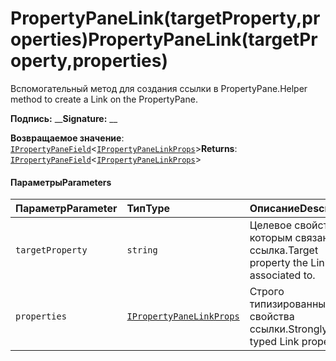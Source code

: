 # <a name="propertypanelinktargetpropertyproperties"></a><span data-ttu-id="4ba0e-101">PropertyPaneLink(targetProperty,properties)</span><span class="sxs-lookup"><span data-stu-id="4ba0e-101">PropertyPaneLink(targetProperty,properties)</span></span>




<span data-ttu-id="4ba0e-102">Вспомогательный метод для создания ссылки в PropertyPane.</span><span class="sxs-lookup"><span data-stu-id="4ba0e-102">Helper method to create a Link on the PropertyPane.</span></span>

<span data-ttu-id="4ba0e-103">**Подпись:** __</span><span class="sxs-lookup"><span data-stu-id="4ba0e-103">**Signature:** __</span></span>

<span data-ttu-id="4ba0e-104">**Возвращаемое значение**: [`IPropertyPaneField`](../sp-webpart-base/ipropertypanefield.md)<[`IPropertyPaneLinkProps`](../sp-webpart-base/ipropertypanelinkprops.md)></span><span class="sxs-lookup"><span data-stu-id="4ba0e-104">**Returns**: [`IPropertyPaneField`](../sp-webpart-base/ipropertypanefield.md)<[`IPropertyPaneLinkProps`](../sp-webpart-base/ipropertypanelinkprops.md)></span></span>





#### <a name="parameters"></a><span data-ttu-id="4ba0e-105">Параметры</span><span class="sxs-lookup"><span data-stu-id="4ba0e-105">Parameters</span></span>


| <span data-ttu-id="4ba0e-106">Параметр</span><span class="sxs-lookup"><span data-stu-id="4ba0e-106">Parameter</span></span>    | <span data-ttu-id="4ba0e-107">Тип</span><span class="sxs-lookup"><span data-stu-id="4ba0e-107">Type</span></span>    | <span data-ttu-id="4ba0e-108">Описание</span><span class="sxs-lookup"><span data-stu-id="4ba0e-108">Description</span></span> |
|:-------------|:---------------|:------------|
| `targetProperty`    | `string` | <span data-ttu-id="4ba0e-109">Целевое свойство, с которым связана ссылка.</span><span class="sxs-lookup"><span data-stu-id="4ba0e-109">Target property the Link is associated to.</span></span> |
| `properties`    | [`IPropertyPaneLinkProps`](../sp-webpart-base/ipropertypanelinkprops.md) | <span data-ttu-id="4ba0e-110">Строго типизированные свойства ссылки.</span><span class="sxs-lookup"><span data-stu-id="4ba0e-110">Strongly typed Link properties.</span></span> |


